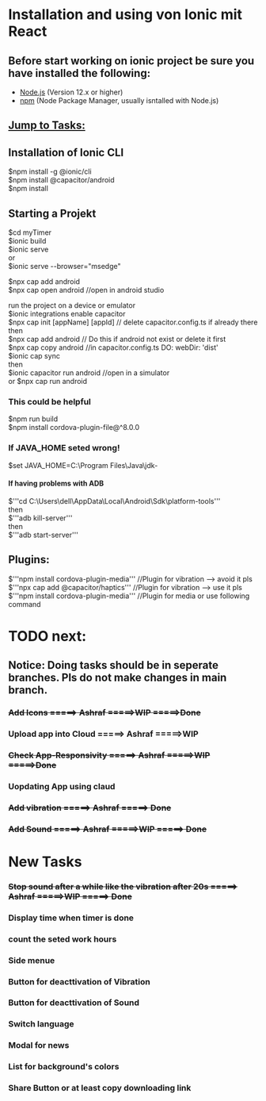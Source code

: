 # Installation and using von Ionic mit React  

## Before start working on ionic project be sure you have installed the following:  
- [Node.js](https://nodejs.org/) (Version 12.x or higher)  
- [npm](https://www.npmjs.com/) (Node Package Manager, usually isntalled with Node.js)  

## [Jump to Tasks:](#tasks) 

## Installation of Ionic CLI  
$npm install -g @ionic/cli  
$npm install @capacitor/android  
$npm install  

## Starting a Projekt  
$cd myTimer  
$ionic build  
$ionic serve  
or  
$ionic serve --browser="msedge"  

$npx cap add android  
$npx cap open android           //open in android studio  


run the project on a device or emulator  
$ionic integrations enable capacitor  
$npx cap init [appName] [appId]  // delete capacitor.config.ts if already there  
then  
$npx cap add android            // Do this if android not exist or delete it first  
$npx cap copy android           //in capacitor.config.ts DO: webDir: 'dist'  
$ionic cap sync  
then  
$ionic capacitor run android    //open in a simulator  
or 
$npx cap run android  

### This could be helpful  
$npm run build  
$npm install cordova-plugin-file@^8.0.0  

### If JAVA_HOME seted wrong!  
$set JAVA_HOME=C:\Program Files\Java\jdk-<version>  

#### If having problems with ADB  
$'''cd C:\Users\dell\AppData\Local\Android\Sdk\platform-tools'''  
then  
$'''adb kill-server'''    
then  
$'''adb start-server'''  


## Plugins:
$'''npm install cordova-plugin-media'''        //Plugin for vibration --> avoid it pls  
$'''npx cap add @capacitor/haptics'''        //Plugin for vibration --> use it pls  
$'''npm install cordova-plugin-media'''        //Plugin for media or use following command  


<a id="tasks"></a> 
# TODO next:  

## Notice: Doing tasks should be in seperate branches. Pls do not make changes in main branch.  

### ~~Add Icons                 =====> Ashraf       =====>WIP =====>Done~~  
### Upload app into Cloud       =====> Ashraf       =====>WIP  
### ~~Check App-Responsivity      =====> Ashraf       =====>WIP =====>Done~~  
### Uopdating App using claud  
### ~~Add vibration               =====> Ashraf     =====> Done~~  
### ~~Add Sound                   =====> Ashraf     =====>WIP =====> Done~~  


# New Tasks
### ~~Stop sound after a while like the vibration after 20s  =====> Ashraf     =====>WIP =====> Done~~  
### Display time when timer is done  
### count the seted work hours  
### Side menue  
### Button for deacttivation of Vibration  
### Button for deacttivation of Sound  
### Switch language  
### Modal for news  
### List for background's colors  
### Share Button or at least copy downloading link  


